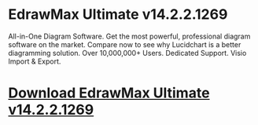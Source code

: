 # EdrawMax Ultimate v14.2.2.1269

All-in-One Diagram Software. Get the most powerful, professional diagram software on the market. Compare now to see why Lucidchart is a better diagramming solution. Over 10,000,000+ Users. Dedicated Support. Visio Import & Export.

# [Download EdrawMax Ultimate v14.2.2.1269](https://developer.team/software/35390-edrawmax-ultimate-v14221269.html)
